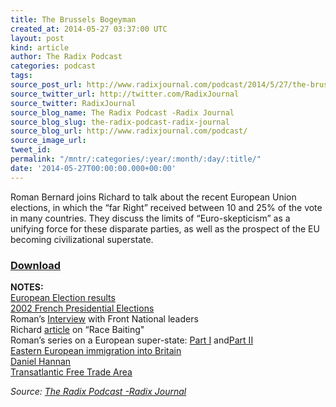 ```yaml
---
title: The Brussels Bogeyman
created_at: 2014-05-27 03:37:00 UTC
layout: post
kind: article
author: The Radix Podcast
categories: podcast
tags: 
source_post_url: http://www.radixjournal.com/podcast/2014/5/27/the-brussels-bogeyman
source_twitter_url: http://twitter.com/RadixJournal
source_twitter: RadixJournal
source_blog_name: The Radix Podcast -Radix Journal
source_blog_slug: the-radix-podcast-radix-journal
source_blog_url: http://www.radixjournal.com/podcast/
source_image_url: 
tweet_id: 
permalink: "/mntr/:categories/:year/:month/:day/:title/"
date: '2014-05-27T00:00:00.000+00:00'
---
```

<p>Roman Bernard joins Richard to talk about the recent European Union elections, in which the “far Right” received between 10 and 25% of the vote in many countries.  They discuss the limits of  “Euro-skepticism” as a unifying force for these disparate parties, as well as the prospect of the EU becoming  civilizational superstate.   </p>




<h3 id="downloadhttpssoundcloudcomvanguardpodcastthebrusselsbogeyman"><a href="https://soundcloud.com/vanguard-podcast/the-brussels-bogeyman">Download</a></h3>
<p><strong>NOTES:</strong> <br>
<a href="http://www.cnn.com/2014/05/25/world/europe/eu-elections/#index">European Election results</a> <br>
<a href="http://en.wikipedia.org/wiki/French_presidential_election,_2002">2002 French Presidential Elections</a> <br>
Roman’s <a href="http://www.tvlibertes.com/elections-europeennes-soiree-de-victoire-du-front-national/">Interview</a> with Front National leaders <br>
Richard <a href="http://www.npiamerica.org/the-national-policy-institute/category/race-baiting">article</a> on “Race Baiting" <br>
Roman’s series on a European super-state: <a href="http://www.radixjournal.com/journal/nation-states-european-union-occident-1-3">Part I</a> and<a href="http://www.radixjournal.com/journal/nation-states-european-union-occident-2-3">Part II</a> <br>
<a href="http://www.theguardian.com/news/datablog/2010/apr/29/eastern-european-immigration-uk-general-election">Eastern European immigration into Britain</a> <br>
<a href="http://en.wikipedia.org/wiki/Daniel_Hannan">Daniel Hannan</a> <br>
<a href="http://en.wikipedia.org/wiki/Transatlantic_Free_Trade_Area">Transatlantic Free Trade Area</a>  </p><div class="">
    <i>Source: <a href="http://www.radixjournal.com/podcast/">The Radix Podcast -Radix Journal</a></i>
</div>

